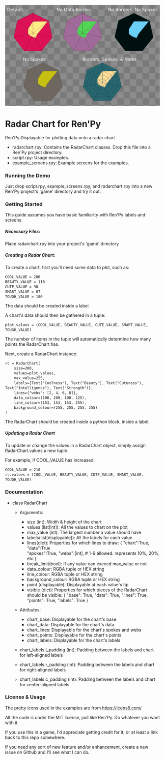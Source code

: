 ![Screenshot](/screenshot0001.png?raw=true "Screenshot")

# Radar Chart for Ren'Py
Ren'Py Displayable for plotting data onto a radar chart

- radarchart.rpy: Contains the RadarChart classes. Drop this file into a Ren'Py project directory.
- script.rpy: Usage examples.
- example_screens.rpy: Example screens for the examples.

### Running the Demo
Just drop script.rpy, example_screens.rpy, and radarchart.rpy into a new Ren'Py project's 'game' directory and try it out.

### Getting Started
This guide assumes you have basic familiarity with Ren'Py labels and screens.

##### Necessary Files:
Place radarchart.rpy into your project's 'game' directory

##### Creating a Radar Chart:
To create a chart, first you'll need some data to plot, such as:

    COOL_VALUE = 200
    BEAUTY_VALUE = 110
    CUTE_VALUE = 90
    SMART_VALUE = 67
    TOUGH_VALUE = 100

The data should be created inside a label.

A chart's data should then be gathered in a tuple:

    plot_values = (COOL_VALUE, BEAUTY_VALUE, CUTE_VALUE, SMART_VALUE, TOUGH_VALUE)

The number of items in the tuple will automatically determine how many points the RadarChart has.

Next, create a RadarChart instance:

    rc = RadarChart(
        size=200,
        values=plot_values,
        max_value=255,
        labels=[Text("Coolness"), Text("Beauty"), Text("Cuteness"), Text("Intelligence"), Text("Strength")],
        lines={"webs": [2, 4, 6, 8]},
        data_colour=(100, 200, 100, 125),
        line_colour=(153, 153, 153, 255),
        background_colour=(255, 255, 255, 255)
    )

The RadarChart should be created inside a python block, inside a label.

##### Updating a Radar Chart
To update or change the values in a RadarChart object, simply assign RadarChart.values a new tuple. 

For example, if COOL_VALUE has increased:

    COOL_VALUE = 210
    rc.values = (COOL_VALUE, BEAUTY_VALUE, CUTE_VALUE, SMART_VALUE, TOUGH_VALUE)

### Documentation
- class RadarChart
    - Arguments:
        - size (int): Width & height of the chart
        - values (list[int]): All the values to chart on the plot
        - max_value (int): The largest number a value should have
        - labels(list[displayable]): All the labels for each value
        - lines(dict): Properties for which lines to draw:
            {
                "chart":True,
                "data":True                
                "spokes":True, 
                "webs":[int], # 1-9 allowed. represents 10%, 20%, etc
            }
        - break_limit(bool): If any value can exceed max_value or not
        - data_colour: RGBA tuple or HEX string
        - line_colour: RGBA tuple or HEX string
        - background_colour: RGBA tuple or HEX string
        - point (displayable): Displayable at each value's tip
        - visible (dict): Properties for which pieces of the RadarChart
            should be visible:
            {
                "base": True, 
                "data": True,
                "lines": True, 
                "points": True, 
                "labels": True
            }    

    - Attributes:
        - chart_base: Displayable for the chart's base
        - chart_data: Displayable for the chart's data
        - chart_lines: Displayable for the chart's spokes and webs
        - chart_points: Displayable for the chart's points
        - chart_labels: Displayable for the chart's labels
    
    - chart_labels.l_padding (int): Padding between the labels and chart for left-aligned labels
    - chart_labels.r_padding (int): Padding between the labels and chart for right-aligned labels
    - chart_labels.c_padding (int): Padding between the labels and chart for center-aligned labels
    
### License & Usage
The pretty icons used in the examples are from https://icons8.com/

All the code is under the MIT license, just like Ren'Py. Do whatever you want with it.

If you use this in a game, I'd appreciate getting credit for it, or at least a link back to this repo somewhere.

If you need any sort of new feature and/or enhancement, create a new issue on Github and I'll see what I can do.
